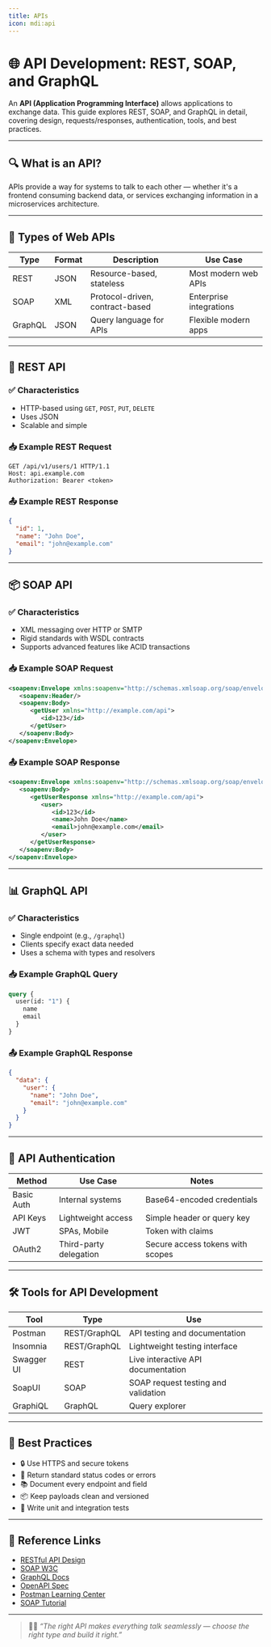 ```yaml
---
title: APIs
icon: mdi:api
---
```


# 🌐 API Development: REST, SOAP, and GraphQL

An **API (Application Programming Interface)** allows applications to exchange data. This guide explores REST, SOAP, and GraphQL in detail, covering design, requests/responses, authentication, tools, and best practices.

---

## 🔍 What is an API?

APIs provide a way for systems to talk to each other — whether it's a frontend consuming backend data, or services exchanging information in a microservices architecture.

---

## 🧩 Types of Web APIs

| Type     | Format | Description                        | Use Case               |
|----------|--------|------------------------------------|-------------------------|
| REST     | JSON   | Resource-based, stateless          | Most modern web APIs    |
| SOAP     | XML    | Protocol-driven, contract-based    | Enterprise integrations |
| GraphQL  | JSON   | Query language for APIs            | Flexible modern apps    |

---

## 🧱 REST API

### ✅ Characteristics

- HTTP-based using `GET`, `POST`, `PUT`, `DELETE`
- Uses JSON
- Scalable and simple

### 📥 Example REST Request

```http
GET /api/v1/users/1 HTTP/1.1
Host: api.example.com
Authorization: Bearer <token>
```

### 📤 Example REST Response

```json
{
  "id": 1,
  "name": "John Doe",
  "email": "john@example.com"
}
```

---

## 📦 SOAP API

### ✅ Characteristics

- XML messaging over HTTP or SMTP
- Rigid standards with WSDL contracts
- Supports advanced features like ACID transactions

### 📥 Example SOAP Request

```xml
<soapenv:Envelope xmlns:soapenv="http://schemas.xmlsoap.org/soap/envelope/">
   <soapenv:Header/>
   <soapenv:Body>
      <getUser xmlns="http://example.com/api">
         <id>123</id>
      </getUser>
   </soapenv:Body>
</soapenv:Envelope>
```

### 📤 Example SOAP Response

```xml
<soapenv:Envelope xmlns:soapenv="http://schemas.xmlsoap.org/soap/envelope/">
   <soapenv:Body>
      <getUserResponse xmlns="http://example.com/api">
         <user>
            <id>123</id>
            <name>John Doe</name>
            <email>john@example.com</email>
         </user>
      </getUserResponse>
   </soapenv:Body>
</soapenv:Envelope>
```

---

## 📊 GraphQL API

### ✅ Characteristics

- Single endpoint (e.g., `/graphql`)
- Clients specify exact data needed
- Uses a schema with types and resolvers

### 📥 Example GraphQL Query

```graphql
query {
  user(id: "1") {
    name
    email
  }
}
```

### 📤 Example GraphQL Response

```json
{
  "data": {
    "user": {
      "name": "John Doe",
      "email": "john@example.com"
    }
  }
}
```

---

## 🔐 API Authentication

| Method     | Use Case              | Notes                                |
|------------|------------------------|--------------------------------------|
| Basic Auth | Internal systems       | Base64-encoded credentials           |
| API Keys   | Lightweight access     | Simple header or query key           |
| JWT        | SPAs, Mobile           | Token with claims                    |
| OAuth2     | Third-party delegation | Secure access tokens with scopes     |

---

## 🛠 Tools for API Development

| Tool        | Type          | Use                                  |
|-------------|---------------|---------------------------------------|
| Postman     | REST/GraphQL  | API testing and documentation         |
| Insomnia    | REST/GraphQL  | Lightweight testing interface         |
| Swagger UI  | REST          | Live interactive API documentation    |
| SoapUI      | SOAP          | SOAP request testing and validation   |
| GraphiQL    | GraphQL       | Query explorer                        |

---

## 🧠 Best Practices

- 🔒 Use HTTPS and secure tokens
- 🧾 Return standard status codes or errors
- 📚 Document every endpoint and field
- 📦 Keep payloads clean and versioned
- 🧪 Write unit and integration tests

---

## 🔗 Reference Links

- [RESTful API Design](https://restfulapi.net/)
- [SOAP W3C](https://www.w3.org/TR/soap/)
- [GraphQL Docs](https://graphql.org/learn/)
- [OpenAPI Spec](https://swagger.io/specification/)
- [Postman Learning Center](https://learning.postman.com/)
- [SOAP Tutorial](https://www.tutorialspoint.com/soap/index.htm)

---

> 🧑‍💻 _“The right API makes everything talk seamlessly — choose the right type and build it right.”_